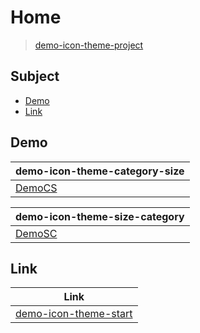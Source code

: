 

# Home

> [demo-icon-theme-project](https://samwhelp.github.io/demo-icon-theme-project/)




## Subject


* [Demo](#demo)
* [Link](#link)




## Demo

| demo-icon-theme-category-size |
| ----------------------------- |
| [DemoCS](demo/demo-icon-theme-category-size/icons/DemoCS) |

| demo-icon-theme-size-category |
| ----------------------------- |
| [DemoSC](demo/demo-icon-theme-size-category/icons/DemoSC) |




## Link

| Link |
| ---- |
| [demo-icon-theme-start](https://github.com/samwhelp/demo-icon-theme-start) |

